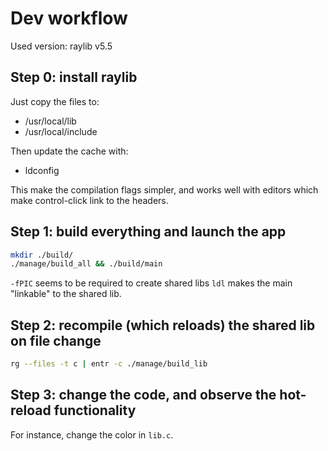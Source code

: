# Dev workflow

Used version: raylib v5.5

## Step 0: install raylib

Just copy the files to:

- /usr/local/lib
- /usr/local/include

Then update the cache with:

- ldconfig

This make the compilation flags simpler, and works well with editors which make
control-click link to the headers.

## Step 1: build everything and launch the app

```bash
mkdir ./build/
./manage/build_all && ./build/main
```

`-fPIC` seems to be required to create shared libs `ldl` makes the main
"linkable" to the shared lib.

## Step 2: recompile (which reloads) the shared lib on file change

```bash
rg --files -t c | entr -c ./manage/build_lib
```

## Step 3: change the code, and observe the hot-reload functionality

For instance, change the color in `lib.c`.
